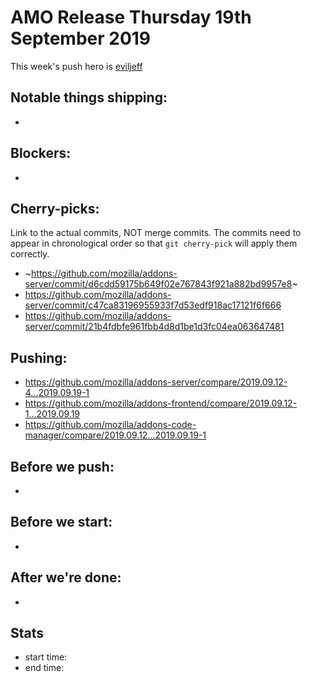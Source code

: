 # AMO Release Thursday 19th September 2019

This week's push hero is [eviljeff](https://github.com/eviljeff)

## Notable things shipping:

*

## Blockers:

*

## Cherry-picks:

Link to the actual commits, NOT merge commits. The commits need to appear
in chronological order so that `git cherry-pick` will apply them correctly.

* ~https://github.com/mozilla/addons-server/commit/d6cdd59175b649f02e767843f921a882bd9957e8~
* https://github.com/mozilla/addons-server/commit/c47ca83196955933f7d53edf918ac17121f6f666
* https://github.com/mozilla/addons-server/commit/21b4fdbfe961fbb4d8d1be1d3fc04ea063647481

## Pushing:

* https://github.com/mozilla/addons-server/compare/2019.09.12-4...2019.09.19-1
* https://github.com/mozilla/addons-frontend/compare/2019.09.12-1...2019.09.19
* https://github.com/mozilla/addons-code-manager/compare/2019.09.12...2019.09.19-1


## Before we push:

*

## Before we start:

*

## After we're done:

*

## Stats

* start time:
* end time:
